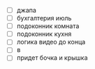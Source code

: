 - [ ] джапа 
- [ ] бухгалтерия июль
- [ ] подоконник комната
- [ ] подоконник кухня
- [ ] логика видео до конца
- [ ] в
- [ ] придет бочка и крышка